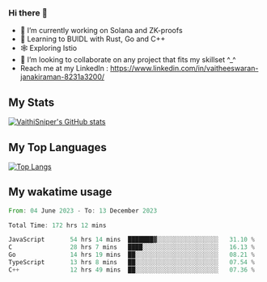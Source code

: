 ### Hi there 👋

- 🔭 I’m currently working on Solana and ZK-proofs
- 📖 Learning to BUIDL with Rust, Go and C++
- 🕸️ Exploring Istio
- 👯 I’m looking to collaborate on any project that fits my skillset ^_^
- Reach me at my LinkedIn : https://www.linkedin.com/in/vaitheeswaran-janakiraman-8231a3200/

## My Stats
[![VaithiSniper's GitHub stats](https://github-readme-stats.vercel.app/api?username=VaithiSniper&hide=stars&theme=radical)](https://github.com/anuraghazra/github-readme-stats)

## My Top Languages

[![Top Langs](https://github-readme-stats.vercel.app/api/top-langs/?username=VaithiSniper&layout=compact)](https://github.com/anuraghazra/github-readme-stats)

## My wakatime usage

<!--START_SECTION:waka-->

```rust
From: 04 June 2023 - To: 13 December 2023

Total Time: 172 hrs 12 mins

JavaScript       54 hrs 14 mins  ███████▓░░░░░░░░░░░░░░░░░   31.10 %
C                28 hrs 7 mins   ████░░░░░░░░░░░░░░░░░░░░░   16.13 %
Go               14 hrs 19 mins  ██░░░░░░░░░░░░░░░░░░░░░░░   08.21 %
TypeScript       13 hrs 8 mins   ██░░░░░░░░░░░░░░░░░░░░░░░   07.54 %
C++              12 hrs 49 mins  ██░░░░░░░░░░░░░░░░░░░░░░░   07.36 %
```

<!--END_SECTION:waka-->
